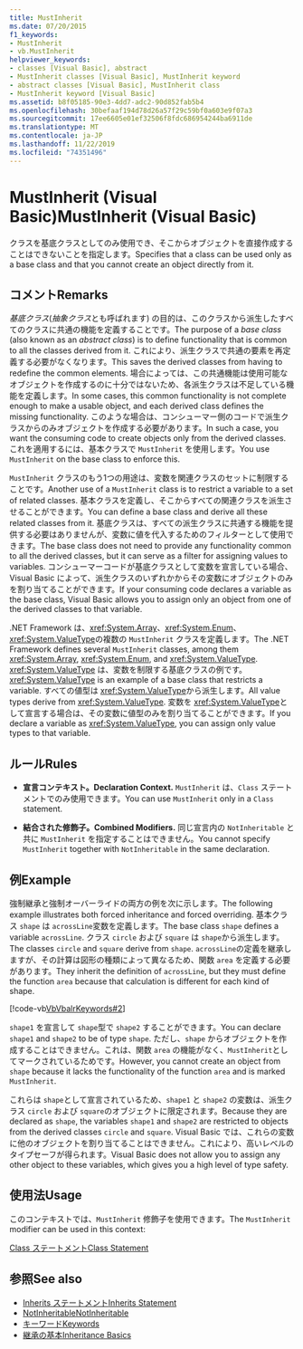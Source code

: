 ```yaml
---
title: MustInherit
ms.date: 07/20/2015
f1_keywords:
- MustInherit
- vb.MustInherit
helpviewer_keywords:
- classes [Visual Basic], abstract
- MustInherit classes [Visual Basic], MustInherit keyword
- abstract classes [Visual Basic], MustInherit class
- MustInherit keyword [Visual Basic]
ms.assetid: b8f05185-90e3-4dd7-adc2-90d852fab5b4
ms.openlocfilehash: 30befaaf194d78d26a57f29c59bf0a603e9f07a3
ms.sourcegitcommit: 17ee6605e01ef32506f8fdc686954244ba6911de
ms.translationtype: MT
ms.contentlocale: ja-JP
ms.lasthandoff: 11/22/2019
ms.locfileid: "74351496"
---
```

# <a name="mustinherit-visual-basic"></a><span data-ttu-id="01b33-102">MustInherit (Visual Basic)</span><span class="sxs-lookup"><span data-stu-id="01b33-102">MustInherit (Visual Basic)</span></span>
<span data-ttu-id="01b33-103">クラスを基底クラスとしてのみ使用でき、そこからオブジェクトを直接作成することはできないことを指定します。</span><span class="sxs-lookup"><span data-stu-id="01b33-103">Specifies that a class can be used only as a base class and that you cannot create an object directly from it.</span></span>  
  
## <a name="remarks"></a><span data-ttu-id="01b33-104">コメント</span><span class="sxs-lookup"><span data-stu-id="01b33-104">Remarks</span></span>  
 <span data-ttu-id="01b33-105">*基底クラス*(*抽象クラス*とも呼ばれます) の目的は、このクラスから派生したすべてのクラスに共通の機能を定義することです。</span><span class="sxs-lookup"><span data-stu-id="01b33-105">The purpose of a *base class* (also known as an *abstract class*) is to define functionality that is common to all the classes derived from it.</span></span> <span data-ttu-id="01b33-106">これにより、派生クラスで共通の要素を再定義する必要がなくなります。</span><span class="sxs-lookup"><span data-stu-id="01b33-106">This saves the derived classes from having to redefine the common elements.</span></span> <span data-ttu-id="01b33-107">場合によっては、この共通機能は使用可能なオブジェクトを作成するのに十分ではないため、各派生クラスは不足している機能を定義します。</span><span class="sxs-lookup"><span data-stu-id="01b33-107">In some cases, this common functionality is not complete enough to make a usable object, and each derived class defines the missing functionality.</span></span> <span data-ttu-id="01b33-108">このような場合は、コンシューマー側のコードで派生クラスからのみオブジェクトを作成する必要があります。</span><span class="sxs-lookup"><span data-stu-id="01b33-108">In such a case, you want the consuming code to create objects only from the derived classes.</span></span> <span data-ttu-id="01b33-109">これを適用するには、基本クラスで `MustInherit` を使用します。</span><span class="sxs-lookup"><span data-stu-id="01b33-109">You use `MustInherit` on the base class to enforce this.</span></span>  
  
 <span data-ttu-id="01b33-110">`MustInherit` クラスのもう1つの用途は、変数を関連クラスのセットに制限することです。</span><span class="sxs-lookup"><span data-stu-id="01b33-110">Another use of a `MustInherit` class is to restrict a variable to a set of related classes.</span></span> <span data-ttu-id="01b33-111">基本クラスを定義し、そこからすべての関連クラスを派生させることができます。</span><span class="sxs-lookup"><span data-stu-id="01b33-111">You can define a base class and derive all these related classes from it.</span></span> <span data-ttu-id="01b33-112">基底クラスは、すべての派生クラスに共通する機能を提供する必要はありませんが、変数に値を代入するためのフィルターとして使用できます。</span><span class="sxs-lookup"><span data-stu-id="01b33-112">The base class does not need to provide any functionality common to all the derived classes, but it can serve as a filter for assigning values to variables.</span></span> <span data-ttu-id="01b33-113">コンシューマーコードが基底クラスとして変数を宣言している場合、Visual Basic によって、派生クラスのいずれかからその変数にオブジェクトのみを割り当てることができます。</span><span class="sxs-lookup"><span data-stu-id="01b33-113">If your consuming code declares a variable as the base class, Visual Basic allows you to assign only an object from one of the derived classes to that variable.</span></span>  
  
 <span data-ttu-id="01b33-114">.NET Framework は、<xref:System.Array>、<xref:System.Enum>、<xref:System.ValueType>の複数の `MustInherit` クラスを定義します。</span><span class="sxs-lookup"><span data-stu-id="01b33-114">The .NET Framework defines several `MustInherit` classes, among them <xref:System.Array>, <xref:System.Enum>, and <xref:System.ValueType>.</span></span> <span data-ttu-id="01b33-115"><xref:System.ValueType> は、変数を制限する基底クラスの例です。</span><span class="sxs-lookup"><span data-stu-id="01b33-115"><xref:System.ValueType> is an example of a base class that restricts a variable.</span></span> <span data-ttu-id="01b33-116">すべての値型は <xref:System.ValueType>から派生します。</span><span class="sxs-lookup"><span data-stu-id="01b33-116">All value types derive from <xref:System.ValueType>.</span></span> <span data-ttu-id="01b33-117">変数を <xref:System.ValueType>として宣言する場合は、その変数に値型のみを割り当てることができます。</span><span class="sxs-lookup"><span data-stu-id="01b33-117">If you declare a variable as <xref:System.ValueType>, you can assign only value types to that variable.</span></span>  
  
## <a name="rules"></a><span data-ttu-id="01b33-118">ルール</span><span class="sxs-lookup"><span data-stu-id="01b33-118">Rules</span></span>  
  
- <span data-ttu-id="01b33-119">**宣言コンテキスト。**</span><span class="sxs-lookup"><span data-stu-id="01b33-119">**Declaration Context.**</span></span> <span data-ttu-id="01b33-120">`MustInherit` は、`Class` ステートメントでのみ使用できます。</span><span class="sxs-lookup"><span data-stu-id="01b33-120">You can use `MustInherit` only in a `Class` statement.</span></span>  
  
- <span data-ttu-id="01b33-121">**結合された修飾子。**</span><span class="sxs-lookup"><span data-stu-id="01b33-121">**Combined Modifiers.**</span></span> <span data-ttu-id="01b33-122">同じ宣言内の `NotInheritable` と共に `MustInherit` を指定することはできません。</span><span class="sxs-lookup"><span data-stu-id="01b33-122">You cannot specify `MustInherit` together with `NotInheritable` in the same declaration.</span></span>  
  
## <a name="example"></a><span data-ttu-id="01b33-123">例</span><span class="sxs-lookup"><span data-stu-id="01b33-123">Example</span></span>  
 <span data-ttu-id="01b33-124">強制継承と強制オーバーライドの両方の例を次に示します。</span><span class="sxs-lookup"><span data-stu-id="01b33-124">The following example illustrates both forced inheritance and forced overriding.</span></span> <span data-ttu-id="01b33-125">基本クラス `shape` は `acrossLine`変数を定義します。</span><span class="sxs-lookup"><span data-stu-id="01b33-125">The base class `shape` defines a variable `acrossLine`.</span></span> <span data-ttu-id="01b33-126">クラス `circle` および `square` は `shape`から派生します。</span><span class="sxs-lookup"><span data-stu-id="01b33-126">The classes `circle` and `square` derive from `shape`.</span></span> <span data-ttu-id="01b33-127">`acrossLine`の定義を継承しますが、その計算は図形の種類によって異なるため、関数 `area` を定義する必要があります。</span><span class="sxs-lookup"><span data-stu-id="01b33-127">They inherit the definition of `acrossLine`, but they must define the function `area` because that calculation is different for each kind of shape.</span></span>  
  
 [!code-vb[VbVbalrKeywords#2](~/samples/snippets/visualbasic/VS_Snippets_VBCSharp/VbVbalrKeywords/VB/Class1.vb#2)]  
  
 <span data-ttu-id="01b33-128">`shape1` を宣言して `shape`型で `shape2` することができます。</span><span class="sxs-lookup"><span data-stu-id="01b33-128">You can declare `shape1` and `shape2` to be of type `shape`.</span></span> <span data-ttu-id="01b33-129">ただし、`shape` からオブジェクトを作成することはできません。これは、関数 `area` の機能がなく、`MustInherit`としてマークされているためです。</span><span class="sxs-lookup"><span data-stu-id="01b33-129">However, you cannot create an object from `shape` because it lacks the functionality of the function `area` and is marked `MustInherit`.</span></span>  
  
 <span data-ttu-id="01b33-130">これらは `shape`として宣言されているため、`shape1` と `shape2` の変数は、派生クラス `circle` および `square`のオブジェクトに限定されます。</span><span class="sxs-lookup"><span data-stu-id="01b33-130">Because they are declared as `shape`, the variables `shape1` and `shape2` are restricted to objects from the derived classes `circle` and `square`.</span></span> <span data-ttu-id="01b33-131">Visual Basic では、これらの変数に他のオブジェクトを割り当てることはできません。これにより、高いレベルのタイプセーフが得られます。</span><span class="sxs-lookup"><span data-stu-id="01b33-131">Visual Basic does not allow you to assign any other object to these variables, which gives you a high level of type safety.</span></span>  
  
## <a name="usage"></a><span data-ttu-id="01b33-132">使用法</span><span class="sxs-lookup"><span data-stu-id="01b33-132">Usage</span></span>  
 <span data-ttu-id="01b33-133">このコンテキストでは、`MustInherit` 修飾子を使用できます。</span><span class="sxs-lookup"><span data-stu-id="01b33-133">The `MustInherit` modifier can be used in this context:</span></span>  
  
 [<span data-ttu-id="01b33-134">Class ステートメント</span><span class="sxs-lookup"><span data-stu-id="01b33-134">Class Statement</span></span>](../../../visual-basic/language-reference/statements/class-statement.md)  
  
## <a name="see-also"></a><span data-ttu-id="01b33-135">参照</span><span class="sxs-lookup"><span data-stu-id="01b33-135">See also</span></span>

- [<span data-ttu-id="01b33-136">Inherits ステートメント</span><span class="sxs-lookup"><span data-stu-id="01b33-136">Inherits Statement</span></span>](../../../visual-basic/language-reference/statements/inherits-statement.md)
- [<span data-ttu-id="01b33-137">NotInheritable</span><span class="sxs-lookup"><span data-stu-id="01b33-137">NotInheritable</span></span>](../../../visual-basic/language-reference/modifiers/notinheritable.md)
- [<span data-ttu-id="01b33-138">キーワード</span><span class="sxs-lookup"><span data-stu-id="01b33-138">Keywords</span></span>](../../../visual-basic/language-reference/keywords/index.md)
- [<span data-ttu-id="01b33-139">継承の基本</span><span class="sxs-lookup"><span data-stu-id="01b33-139">Inheritance Basics</span></span>](../../../visual-basic/programming-guide/language-features/objects-and-classes/inheritance-basics.md)
